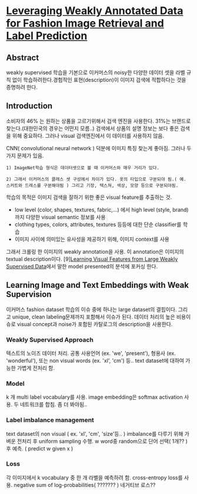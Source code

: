 # [Leveraging Weakly Annotated Data for Fashion Image Retrieval and Label Prediction](https://arxiv.org/pdf/1709.09426.pdf)

## Abstract
weakly supervised 학습을 기본으로 이커머스의 noisy한 다양한 데이터 셋을 라벨 규칙 없이 학습하려한다.경험적인 표현(description)이 이미지 검색에 적합하다는 것을 증명하려 한다.

## Introduction
소비자의 46% 는 원하는 상품을 고르기위해서 검색 엔진을 사용한다. 31%는 브랜드로 찾는다.(대한민국의 경우는 어떤지 모름..) 검색에서 상품의 설명 정보는 보다 좋은 검색을 위해 중요하다. 그러나 visual 검색엔진에서 이 데이터를 사용하지 않음.

CNN( convolutional neural network ) 덕분에 이미지 특징 찾는게 좋아짐. 그러나 두 가지 문제가 있음.  

    1) ImageNet학습 형식은 데이터셋으로 볼 때 이커머스와 매우 거리가 있다.

    2) 그래서 이커머스의 클래스 셋 구성에서 차이가 있다. 옷의 타입으로 구분되야 됨.( 예. 스커트와 드레스를 구분해야됨 ) 그리고 기장, 텍스쳐, 색상, 모양 등으로 구분되야됨.

학습의 목적은 이미지 검색을 잘하기 위한 좋은 visual feature를 추출하는 것. 

- low level (color, shapes, textures, fabric,...) 에서 high level (style, brand) 까지 다양한 visual semantic 정보를 사용
- clothing types, colors, attributes, textures 등등에 대한 단순 classifier를 학습
- 이미지 사이에 의미있는 유사성을 제공하기 위해, 이미지 context를 사용

그래서 크롤링 한 이미지의 weakly annotation을 사용. 이 annotation은 이미지의 textual description이다.
[9][Learning Visual Features from Large Weakly Supervised Data](https://arxiv.org/pdf/1511.02251.pdf)에서 말한 model presented의 분석에 포커싱 한다.

## Learning Image and Text Embeddings with Weak Supervision
이커머스 fashion dataset 학습의 이슈 중에 하나는 large dataset의 결핍이다. 그리고 unique, clean labeling문제까지 포함해서 이슈가 된다. 데이터 처리의 높은 비용이슈로 visual concept과 noise가 포함된 카탈로그의 description을 사용한다.

### Weakly Supervised Approach
텍스트의 노이즈 데이터 처리. 공통 사용언어 (ex. 'we', 'present'), 형용사 (ex. 'wonderful'), 또는 non visual words (ex. 'xl', 'cm') 등.. text dataset에 대하여 가능한 가볍게 전처리 함.

### Model
k 개 multi label vocabulary를 사용. image embedding은 softmax activation 사용.
두 네트워크를 합침.
좀 더 봐야됨..

### Label imbalance management
text dataset의 non visual ( ex. 'xl', 'cm', 'size'등.. ) imbalance를 다루기 위해 가벼운 전처리 후 uniform sampling 수행. w word중 random으로 단어 선택( 1개?? ) 후 예측. ( predict w given x )

### Loss
각 이미지에서 k vocabulary 중 한 개 라벨을 예측하려 함. cross-entropy loss를 사용. negative sum of log-probabilities( ??????? ) 네거티브 로스??
